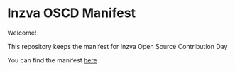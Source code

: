 # Inzva OSCD Manifest

Welcome!

This repository keeps the manifest for Inzva Open Source Contribution Day

You can find the manifest [here](https://github.com/inzva/oscd-manifest/blob/master/MANIFEST.md)
